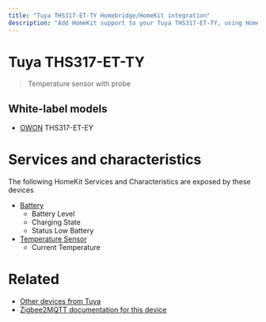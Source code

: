 ```yaml
---
title: "Tuya THS317-ET-TY Homebridge/HomeKit integration"
description: "Add HomeKit support to your Tuya THS317-ET-TY, using Homebridge, Zigbee2MQTT and homebridge-z2m."
---
```

<!---
This file has been GENERATED using src/docgen/docgen.ts
DO NOT EDIT THIS FILE MANUALLY!
-->
# Tuya THS317-ET-TY
> Temperature sensor with probe


## White-label models
* [OWON](../index.md#owon) THS317-ET-EY

# Services and characteristics
The following HomeKit Services and Characteristics are exposed by
these devices

* [Battery](../../battery.md)
  * Battery Level
  * Charging State
  * Status Low Battery
* [Temperature Sensor](../../sensors.md)
  * Current Temperature


# Related
* [Other devices from Tuya](../index.md#tuya)
* [Zigbee2MQTT documentation for this device](https://www.zigbee2mqtt.io/devices/THS317-ET-TY.html)